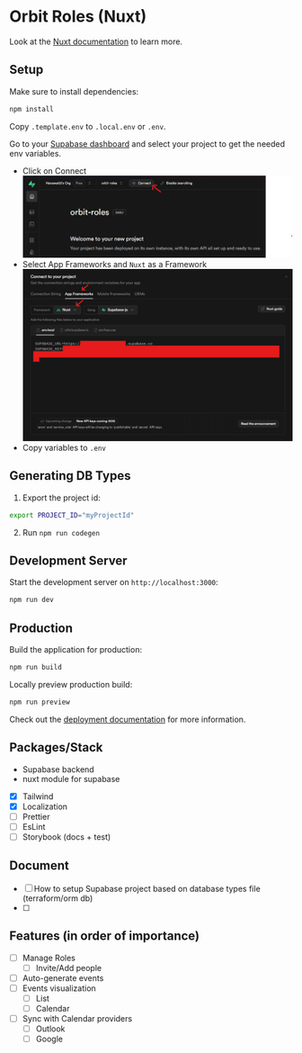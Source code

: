 # Orbit Roles (Nuxt)

Look at the [Nuxt documentation](https://nuxt.com/docs/getting-started/introduction) to learn more.

## Setup

Make sure to install dependencies:

```bash
npm install
```

Copy `.template.env` to `.local.env` or `.env`.

Go to your [Supabase dashboard](https://supabase.com/dashboard) and select your project to get the needed env variables.

- Click on Connect
  ![Click on Connect](readme/click_on_connect.png)
- Select App Frameworks and `Nuxt` as a Framework
  ![SelectFramework ](readme/select_framework.png)
- Copy variables to `.env`

## Generating DB Types

1. Export the project id:

```bash
export PROJECT_ID="myProjectId"
```

2. Run `npm run codegen`

## Development Server

Start the development server on `http://localhost:3000`:

```bash
npm run dev
```

## Production

Build the application for production:

```bash
npm run build
```

Locally preview production build:

```bash
npm run preview
```

Check out the [deployment documentation](https://nuxt.com/docs/getting-started/deployment) for more information.

## Packages/Stack

- Supabase backend
- nuxt module for supabase
- [x] Tailwind
- [x] Localization
- [ ] Prettier
- [ ] EsLint
- [ ] Storybook (docs + test)

## Document

- [ ] How to setup Supabase project based on database types file (terraform/orm db)
- [ ]

## Features (in order of importance)

- [ ] Manage Roles
  - [ ] Invite/Add people
- [ ] Auto-generate events
- [ ] Events visualization
  - [ ] List
  - [ ] Calendar
- [ ] Sync with Calendar providers
  - [ ] Outlook
  - [ ] Google
